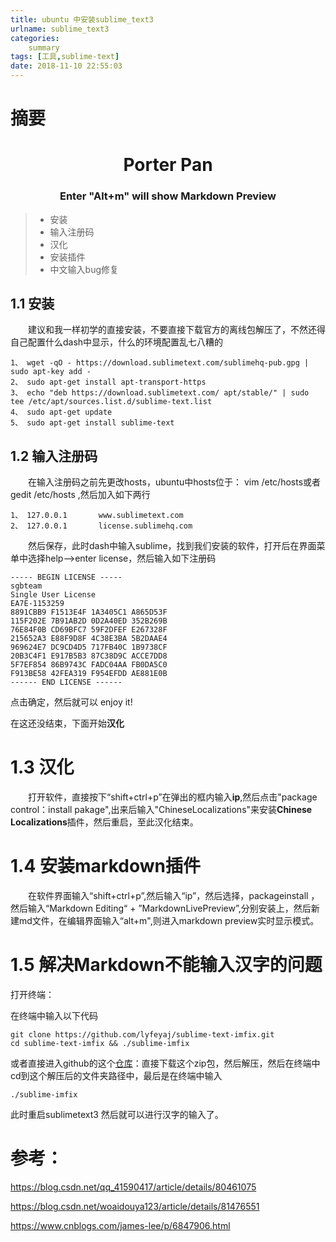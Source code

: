 ```yaml
---
title: ubuntu 中安装sublime_text3
urlname: sublime_text3
categories:     
    summary    
tags: [工具,sublime-text]
date: 2018-11-10 22:55:03
---
```

# 摘要

# <center>Porter Pan</center>

### <center>Enter "Alt+m" will show Markdown Preview</center>

>* 安装
>* 输入注册码
>* 汉化
>* 安装插件
>* 中文输入bug修复

<!-- more -->

## 1.1 安装
&emsp;&emsp;建议和我一样初学的直接安装，不要直接下载官方的离线包解压了，不然还得自己配置什么dash中显示，什么的环境配置乱七八糟的

```
1、 wget -qO - https://download.sublimetext.com/sublimehq-pub.gpg | sudo apt-key add -
2、 sudo apt-get install apt-transport-https
3、 echo "deb https://download.sublimetext.com/ apt/stable/" | sudo tee /etc/apt/sources.list.d/sublime-text.list
4、 sudo apt-get update
5、 sudo apt-get install sublime-text
```

## 1.2 输入注册码
&emsp;&emsp;在输入注册码之前先更改hosts，ubuntu中hosts位于：  vim /etc/hosts或者gedit /etc/hosts
,然后加入如下两行

```
1、 127.0.0.1       www.sublimetext.com
2、 127.0.0.1       license.sublimehq.com
```

&emsp;&emsp;然后保存，此时dash中输入sublime，找到我们安装的软件，打开后在界面菜单中选择help-->enter license，然后输入如下注册码
```
----- BEGIN LICENSE -----
sgbteam
Single User License
EA7E-1153259
8891CBB9 F1513E4F 1A3405C1 A865D53F
115F202E 7B91AB2D 0D2A40ED 352B269B
76E84F0B CD69BFC7 59F2DFEF E267328F
215652A3 E88F9D8F 4C38E3BA 5B2DAAE4
969624E7 DC9CD4D5 717FB40C 1B9738CF
20B3C4F1 E917B5B3 87C38D9C ACCE7DD8
5F7EF854 86B9743C FADC04AA FB0DA5C0
F913BE58 42FEA319 F954EFDD AE881E0B
------ END LICENSE ------
```
点击确定，然后就可以 enjoy it!
 
 在这还没结束，下面开始**汉化**
# 1.3 汉化

 &emsp;&emsp;打开软件，直接按下“shift+ctrl+p”在弹出的框内输入**ip**,然后点击"package control：install pakage",出来后输入"Chinese​Localizations"来安装**Chinese​Localizations**插件，然后重启，至此汉化结束。
# 1.4 安装markdown插件
 &emsp;&emsp;在软件界面输入“shift+ctrl+p”,然后输入“ip”，然后选择，packageinstall ，然后输入“Markdown Editing“ + ”MarkdownLivePreview”,分别安装上，然后新建md文件，在编辑界面输入“alt+m",则进入markdown preview实时显示模式。
# 1.5 解决Markdown不能输入汉字的问题
打开终端：

在终端中输入以下代码
```
git clone https://github.com/lyfeyaj/sublime-text-imfix.git
cd sublime-text-imfix && ./sublime-imfix
```
或者直接进入github的这个[仓库](https://github.com/lyfeyaj/sublime-text-imfix.git)：直接下载这个zip包，然后解压，然后在终端中cd到这个解压后的文件夹路径中，最后是在终端中输入
```
./sublime-imfix
```
此时重启sublimetext3 然后就可以进行汉字的输入了。

# 参考：

https://blog.csdn.net/qq_41590417/article/details/80461075

https://blog.csdn.net/woaidouya123/article/details/81476551

https://www.cnblogs.com/james-lee/p/6847906.html


